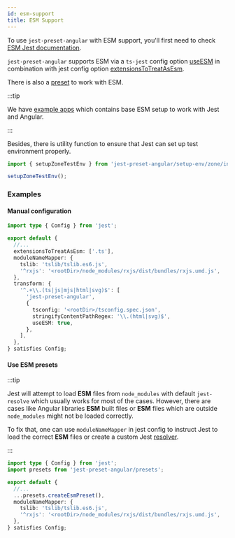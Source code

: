 ```yaml
---
id: esm-support
title: ESM Support
---
```


To use `jest-preset-angular` with ESM support, you'll first need to check [ESM Jest documentation](https://jestjs.io/docs/en/ecmascript-modules).

`jest-preset-angular` supports ESM via a `ts-jest` config option [useESM](https://kulshekhar.github.io/ts-jest/docs/getting-started/options/useESM) in combination with jest config option [extensionsToTreatAsEsm](https://jestjs.io/docs/en/configuration#extensionstotreatasesm-arraystring).

There is also a [preset](../getting-started/presets.md) to work with ESM.

:::tip

We have [example apps](https://github.com/thymikee/jest-preset-angular/tree/main/examples) which contains base ESM setup to work with Jest and Angular.

:::

Besides, there is utility function to ensure that Jest can set up test environment properly.

```ts title="setup-jest.ts"
import { setupZoneTestEnv } from 'jest-preset-angular/setup-env/zone/index.mjs';

setupZoneTestEnv();
```

### Examples

#### Manual configuration

```ts title="jest.config.mts"
import type { Config } from 'jest';

export default {
  //...
  extensionsToTreatAsEsm: ['.ts'],
  moduleNameMapper: {
    tslib: 'tslib/tslib.es6.js',
    '^rxjs': '<rootDir>/node_modules/rxjs/dist/bundles/rxjs.umd.js',
  },
  transform: {
    '^.+\\.(ts|js|mjs|html|svg)$': [
      'jest-preset-angular',
      {
        tsconfig: '<rootDir>/tsconfig.spec.json',
        stringifyContentPathRegex: '\\.(html|svg)$',
        useESM: true,
      },
    ],
  },
} satisfies Config;
```

#### Use ESM presets

:::tip

Jest will attempt to load **ESM** files from `node_modules` with default `jest-resolve` which usually works for most of the cases.
However, there are cases like Angular libraries **ESM** built files or **ESM** files which are outside `node_modules` might not be loaded
correctly.

To fix that, one can use `moduleNameMapper` in jest config to instruct Jest to load the correct **ESM** files or create a
custom Jest [resolver](https://jestjs.io/docs/configuration#resolver-string).

:::

```ts title="jest.config.mts"
import type { Config } from 'jest';
import presets from 'jest-preset-angular/presets';

export default {
  //...
  ...presets.createEsmPreset(),
  moduleNameMapper: {
    tslib: 'tslib/tslib.es6.js',
    '^rxjs': '<rootDir>/node_modules/rxjs/dist/bundles/rxjs.umd.js',
  },
} satisfies Config;
```
